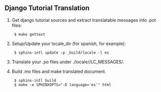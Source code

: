 Django Tutorial Translation
---------------------------

1. Get django tutorial sources and extract translatable messages into .pot files:

        $ make gettext

2. Setup/Update your locale_dir (for spanish, for example):

        $ sphinx-intl update -p _build/locale -l es

3. Translate your .po files under ./locale/<lang>/LC_MESSAGES/.

4. Build .mo files and make translated document.

        $ sphinx-intl build
        $ make -e SPHINXOPTS="-D language='es'" html
